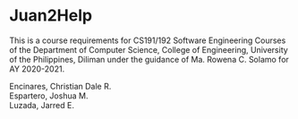 # Juan2Help
This is a course requirements for CS191/192 Software Engineering Courses of the Department of Computer Science, College of Engineering, University of the Philippines, Diliman under the guidance of Ma. Rowena C. Solamo for AY 2020-2021.

Encinares, Christian Dale R.\
Espartero, Joshua M.\
Luzada, Jarred E.
